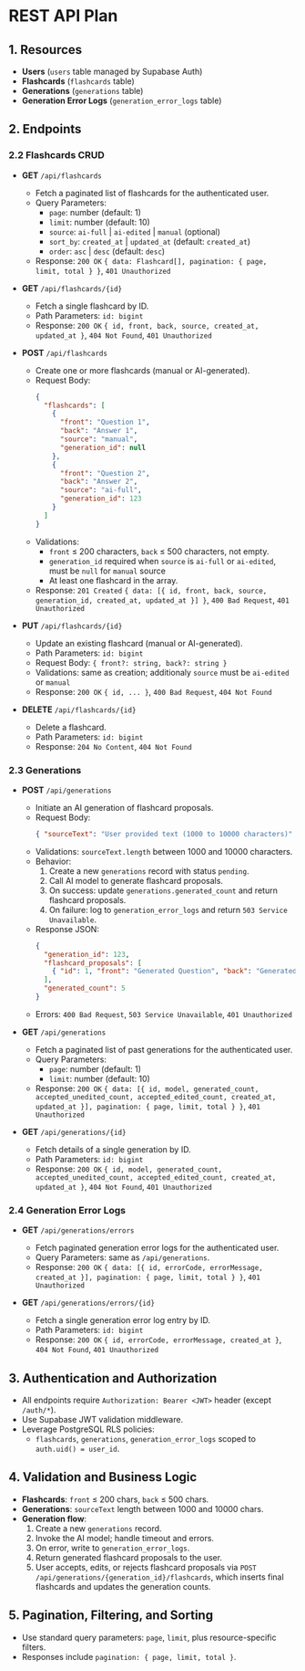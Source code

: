 # REST API Plan

## 1. Resources
- **Users** (`users` table managed by Supabase Auth)
- **Flashcards** (`flashcards` table)
- **Generations** (`generations` table)
- **Generation Error Logs** (`generation_error_logs` table)

## 2. Endpoints

### 2.2 Flashcards CRUD

- **GET** `/api/flashcards`
  - Fetch a paginated list of flashcards for the authenticated user.
  - Query Parameters:
    - `page`: number (default: 1)
    - `limit`: number (default: 10)
    - `source`: `ai-full` | `ai-edited` | `manual` (optional)
    - `sort_by`: `created_at` | `updated_at` (default: `created_at`)
    - `order`: `asc` | `desc` (default: `desc`)
  - Response: `200 OK` `{ data: Flashcard[], pagination: { page, limit, total } }`, `401 Unauthorized`

- **GET** `/api/flashcards/{id}`
  - Fetch a single flashcard by ID.
  - Path Parameters: `id: bigint`
  - Response: `200 OK` `{ id, front, back, source, created_at, updated_at }`, `404 Not Found`, `401 Unauthorized`

- **POST** `/api/flashcards`
  - Create one or more flashcards (manual or AI-generated).
  - Request Body:
    ```json
    {
      "flashcards": [
        {
          "front": "Question 1",
          "back": "Answer 1",
          "source": "manual",
          "generation_id": null
        },
        {
          "front": "Question 2",
          "back": "Answer 2",
          "source": "ai-full",
          "generation_id": 123
        }
      ]
    }
    ```
  - Validations:
    - `front` ≤ 200 characters, `back` ≤ 500 characters, not empty.
    - `generation_id` required when `source` is `ai-full` or `ai-edited`, must be `null` for `manual` source
    - At least one flashcard in the array.
  - Response: `201 Created` `{ data: [{ id, front, back, source, generation_id, created_at, updated_at }] }`, `400 Bad Request`, `401 Unauthorized`

- **PUT** `/api/flashcards/{id}`
  - Update an existing flashcard (manual or AI-generated).
  - Path Parameters: `id: bigint`
  - Request Body: `{ front?: string, back?: string }`
  - Validations: same as creation; additionaly `source` must be `ai-edited` or `manual`
  - Response: `200 OK` `{ id, ... }`, `400 Bad Request`, `404 Not Found`

- **DELETE** `/api/flashcards/{id}`
  - Delete a flashcard.
  - Path Parameters: `id: bigint`
  - Response: `204 No Content`, `404 Not Found`

### 2.3 Generations

- **POST** `/api/generations`
  - Initiate an AI generation of flashcard proposals.
  - Request Body:
    ```json
    { "sourceText": "User provided text (1000 to 10000 characters)" }
    ```
  - Validations: `sourceText.length` between 1000 and 10000 characters.
  - Behavior:
    1. Create a new `generations` record with status `pending`.
    2. Call AI model to generate flashcard proposals.
    3. On success: update `generations.generated_count` and return flashcard proposals.
    4. On failure: log to `generation_error_logs` and return `503 Service Unavailable`.
  - Response JSON:
    ```json
    {
      "generation_id": 123,
      "flashcard_proposals": [
        { "id": 1, "front": "Generated Question", "back": "Generated Answer", "source": "ai-full" }
      ],
      "generated_count": 5
    }
    ```
  - Errors: `400 Bad Request`, `503 Service Unavailable`, `401 Unauthorized`

- **GET** `/api/generations`
  - Fetch a paginated list of past generations for the authenticated user.
  - Query Parameters:
    - `page`: number (default: 1)
    - `limit`: number (default: 10)
  - Response: `200 OK` `{ data: [{ id, model, generated_count, accepted_unedited_count, accepted_edited_count, created_at, updated_at }], pagination: { page, limit, total } }`, `401 Unauthorized`

- **GET** `/api/generations/{id}`
  - Fetch details of a single generation by ID.
  - Path Parameters: `id: bigint`
  - Response: `200 OK` `{ id, model, generated_count, accepted_unedited_count, accepted_edited_count, created_at, updated_at }`, `404 Not Found`, `401 Unauthorized`

### 2.4 Generation Error Logs

- **GET** `/api/generations/errors`
  - Fetch paginated generation error logs for the authenticated user.
  - Query Parameters: same as `/api/generations`.
  - Response: `200 OK` `{ data: [{ id, errorCode, errorMessage, created_at }], pagination: { page, limit, total } }`, `401 Unauthorized`

- **GET** `/api/generations/errors/{id}`
  - Fetch a single generation error log entry by ID.
  - Path Parameters: `id: bigint`
  - Response: `200 OK` `{ id, errorCode, errorMessage, created_at }`, `404 Not Found`, `401 Unauthorized`

## 3. Authentication and Authorization
- All endpoints require `Authorization: Bearer <JWT>` header (except `/auth/*`).
- Use Supabase JWT validation middleware.
- Leverage PostgreSQL RLS policies:
  - `flashcards`, `generations`, `generation_error_logs` scoped to `auth.uid() = user_id`.

## 4. Validation and Business Logic
- **Flashcards**: `front` ≤ 200 chars, `back` ≤ 500 chars.
- **Generations**: `sourceText` length between 1000 and 10000 chars.
- **Generation flow**:
  1. Create a new `generations` record.
  2. Invoke the AI model; handle timeout and errors.
  3. On error, write to `generation_error_logs`.
  4. Return generated flashcard proposals to the user.
  5. User accepts, edits, or rejects flashcard proposals via `POST /api/generations/{generation_id}/flashcards`, which inserts final flashcards and updates the generation counts.

## 5. Pagination, Filtering, and Sorting
- Use standard query parameters: `page`, `limit`, plus resource-specific filters.
- Responses include `pagination: { page, limit, total }`.